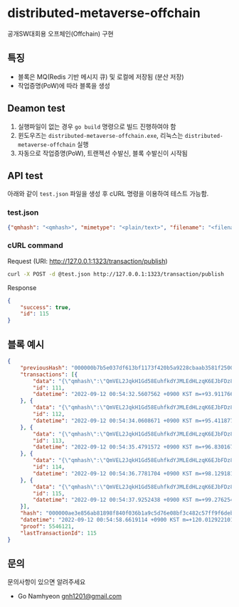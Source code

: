 # distributed-metaverse-offchain
공개SW대회용 오프체인(Offchain) 구현

## 특징
* 블록은 MQ(Redis 기반 메시지 큐) 및 로컬에 저장됨 (분산 저장)
* 작업증명(PoW)에 따라 블록을 생성

## Deamon test

1. 실행파일이 없는 경우 `go build` 명령으로 빌드 진행하여야 함
2. 윈도우즈는 `distributed-metaverse-offchain.exe`, 리눅스는 `distributed-metaverse-offchain` 실행
3. 자동으로 작업증명(PoW), 트랜젝션 수발신, 블록 수발신이 시작됨

## API test

아래와 같이 `test.json` 파일을 생성 후 cURL 명령을 이용하여 테스트 가능함.

### test.json

```json
{"qmhash": "<qmhash>", "mimetype": "<plain/text>", "filename": "<filename>"}
```

### cURL command

Request (URI: http://127.0.0.1:1323/transaction/publish)
```bash
curl -X POST -d @test.json http://127.0.0.1:1323/transaction/publish
```

Response
```json
{
    "success": true,
    "id": 115
}
```

## 블록 예시

```json
{
    "previousHash": "000000b7b5e037df613bf1173f420b5a9228cbaab3581f25005afe791aa1dfe7",
    "transactions": [{
        "data": "{\"qmhash\":\"QmVEL2JqkH1Gd58EuhfkdYJMLEdHLzqK6EJbFDz8RyNLvA\",\"mimetype\":\"video/x-msvideo\",\"filename\":\"big_buck_bunny_1080p_stereo.avi\"}",
        "id": 111,
        "datetime": "2022-09-12 00:54:32.5607562 +0900 KST m=+93.911766901"
    }, {
        "data": "{\"qmhash\":\"QmVEL2JqkH1Gd58EuhfkdYJMLEdHLzqK6EJbFDz8RyNLvA\",\"mimetype\":\"video/x-msvideo\",\"filename\":\"big_buck_bunny_1080p_stereo.avi\"}",
        "id": 112,
        "datetime": "2022-09-12 00:54:34.0608671 +0900 KST m=+95.411877801"
    }, {
        "data": "{\"qmhash\":\"QmVEL2JqkH1Gd58EuhfkdYJMLEdHLzqK6EJbFDz8RyNLvA\",\"mimetype\":\"video/x-msvideo\",\"filename\":\"big_buck_bunny_1080p_stereo.avi\"}",
        "id": 113,
        "datetime": "2022-09-12 00:54:35.4791572 +0900 KST m=+96.830167901"
    }, {
        "data": "{\"qmhash\":\"QmVEL2JqkH1Gd58EuhfkdYJMLEdHLzqK6EJbFDz8RyNLvA\",\"mimetype\":\"video/x-msvideo\",\"filename\":\"big_buck_bunny_1080p_stereo.avi\"}",
        "id": 114,
        "datetime": "2022-09-12 00:54:36.7781704 +0900 KST m=+98.129181101"
    }, {
        "data": "{\"qmhash\":\"QmVEL2JqkH1Gd58EuhfkdYJMLEdHLzqK6EJbFDz8RyNLvA\",\"mimetype\":\"video/x-msvideo\",\"filename\":\"big_buck_bunny_1080p_stereo.avi\"}",
        "id": 115,
        "datetime": "2022-09-12 00:54:37.9252438 +0900 KST m=+99.276254501"
    }],
    "hash": "000000ae3e856ab81898f840f036b1a9c5d76e08bf3c482c57ff9f6deb303379",
    "datetime": "2022-09-12 00:54:58.6619114 +0900 KST m=+120.012922101",
    "proof": 5546121,
    "lastTransactionId": 115
}
```

## 문의
문의사항이 있으면 알려주세요

* Go Namhyeon <gnh1201@gmail.com>
